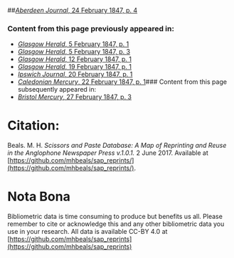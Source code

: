 ##[*Aberdeen Journal*, 24 February 1847, p. 4](https://mhbeals.github.io/sap_html/Aberdeen-Journal/Aberdeen-Journal-24-February-1847-p-4)

### Content from this page previously appeared in:
+ [*Glasgow Herald*, 5 February 1847, p. 1](https://mhbeals.github.io/sap_html/Glasgow-Herald/Glasgow-Herald-5-February-1847-p-1)
+ [*Glasgow Herald*, 5 February 1847, p. 3](https://mhbeals.github.io/sap_html/Glasgow-Herald/Glasgow-Herald-5-February-1847-p-3)
+ [*Glasgow Herald*, 12 February 1847, p. 1](https://mhbeals.github.io/sap_html/Glasgow-Herald/Glasgow-Herald-12-February-1847-p-1)
+ [*Glasgow Herald*, 19 February 1847, p. 1](https://mhbeals.github.io/sap_html/Glasgow-Herald/Glasgow-Herald-19-February-1847-p-1)
+ [*Ipswich Journal*, 20 February 1847, p. 1](https://mhbeals.github.io/sap_html/Ipswich-Journal/Ipswich-Journal-20-February-1847-p-1)
+ [*Caledonian Mercury*, 22 February 1847, p. 1](https://mhbeals.github.io/sap_html/Caledonian-Mercury/Caledonian-Mercury-22-February-1847-p-1)### Content from this page subsequently appeared in:
+ [*Bristol Mercury*, 27 February 1847, p. 3](https://mhbeals.github.io/sap_html/Bristol-Mercury/Bristol-Mercury-27-February-1847-p-3)
                    
# Citation: 

Beals. M. H. *Scissors and Paste Database: A Map of Reprinting and Reuse in the Anglophone Newspaper Press v.1.0.1.* 2 June 2017. Available at [https://github.com/mhbeals/sap_reprints/](https://github.com/mhbeals/sap_reprints/). 
                    
# Nota Bona

Bibliometric data is time consuming to produce but benefits us all. Please remember to cite or acknowledge this and any other bibliometric data you use in your research. All data is available CC-BY 4.0 at [https://github.com/mhbeals/sap_reprints](https://github.com/mhbeals/sap_reprints)